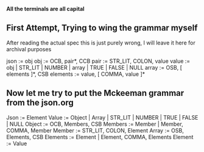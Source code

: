 **All the terminals are all capital**

## First Attempt, Trying to wing the grammar myself

After reading the actual spec this is just purely wrong, I will leave it here for archival purposes

json     := obj
obj      := OCB, pair*, CCB
pair     := STR_LIT, COLON, value
value    := obj | STR_LIT | NUMBER | array | TRUE | FALSE | NULL
array    := OSB, [ elements ]*, CSB
elements := value, [ COMMA, value ]\*

## Now let me try to put the Mckeeman grammar from the json.org

Json     := Element
Value    := Object | Array | STR_LIT | NUMBER | TRUE | FALSE | NULL
Object   := OCB, Members, CSB
Members  := Member | Member, COMMA, Member
Member   := STR_LIT, COLON, Element
Array    := OSB, Elements, CSB
Elements := Element | Element, COMMA, Elements
Element  := Value
